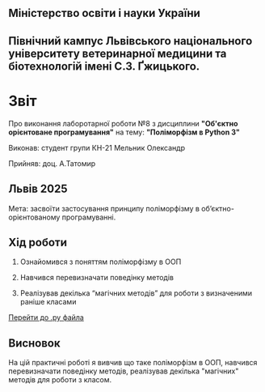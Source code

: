 ## Міністерство освіти і науки України

## Північний кампус Львівського національного університету ветеринарної медицини та біотехнологій імені С.З. Ґжицького.

# Звіт
Про виконання лаборотарної роботи №8 з дисциплини **"Об'єктно орієнтоване програмування"** на тему: **"Поліморфізм в Python 3"**

Виконав: студент групи КН-21 Мельник Олександр

Прийняв: доц. А.Татомир
## Львів 2025

Мета:  засвоїти застосування принципу поліморфізму в об’єктно-орієнтованому програмуванні.

## Хід роботи

1. Ознайомився з поняттям поліморфізму в ООП

2. Навчився перевизначати поведінку методів

3. Реалізував декілька “магічних методів” для роботи з визначеними раніше класами

[Перейти до .py файла](theme_8.py)

## Висновок  
На цій практичні роботі я вивчив що таке поліморфізм в ООП, навчився перевизначати поведінку методів, реалізував декілька "магічних" методів для роботи з класом.